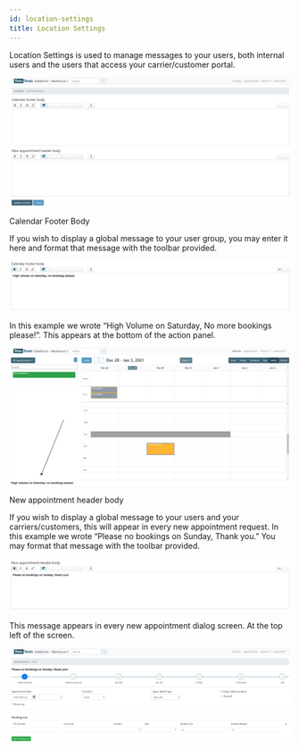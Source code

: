 ```yaml
---
id: location-settings
title: Location Settings
---
```


Location Settings is used to manage messages to your users, both internal users and the users that access your carrier/customer portal. 

![Location Settings Screen](/img/docs/advanced/location-settings/full-screen.jpg)

Calendar Footer Body

If you wish to display a global message to your user group, you may enter it here and format that message with the toolbar provided. 

![Footer Body Sample](/img/docs/advanced/location-settings/cal-footer-body.jpg)

In this example we wrote “High Volume on Saturday, No more bookings please!”. This appears at the bottom of the action panel. 

![Location Settings in Calendar](/img/docs/advanced/location-settings/calendar.jpg)

New appointment header body

If you wish to display a global message to your users and your carriers/customers, this will appear in every new appointment request. In this example we wrote “Please no bookings on Sunday, Thank you.” You may format that message with the toolbar provided. 

![Header Body Sample](/img/docs/advanced/location-settings/appt-header-body-sample.jpg)

This message appears in every new appointment dialog screen. At the top left of the screen.

![Header Body in Calendar](/img/docs/advanced/location-settings/cal-appt-header-body.jpg)

 



